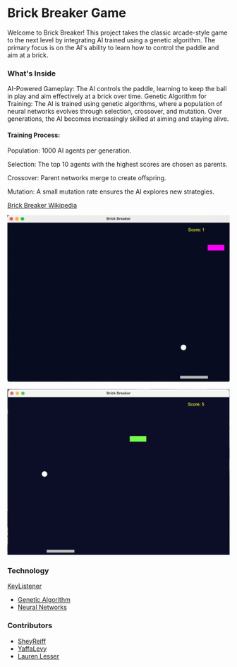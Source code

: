 # Brick Breaker Game

Welcome to Brick Breaker!
This project takes the classic arcade-style game to the next level by integrating AI trained using a genetic algorithm.
The primary focus is on the AI's ability to learn how to control the paddle and aim at a brick.
### What's Inside
AI-Powered Gameplay: The AI controls the paddle, learning to keep the ball in play and aim effectively at a brick over time.
Genetic Algorithm for Training: The AI is trained using genetic algorithms, where a population of neural networks evolves through selection, crossover, and mutation.
Over generations, the AI becomes increasingly skilled at aiming and staying alive.

#### Training Process:

Population: 1000 AI agents per generation.

Selection: The top 10 agents with the highest scores are chosen as parents.

Crossover: Parent networks merge to create offspring.

Mutation: A small mutation rate ensures the AI explores new strategies.


[Brick Breaker Wikipedia](https://en.wikipedia.org/wiki/Brick_Breaker)

![Demo GIF](screenshots/gameVideo.gif)

![game](screenshots/gameScreenShot.png)

### Technology
[KeyListener](https://www.geeksforgeeks.org/java-keylistener-in-awt/)
* [Genetic Algorithm](https://en.wikipedia.org/wiki/Genetic_algorithm)
* [Neural Networks](https://github.com/kim-marcel/basic_neural_network)

### Contributors
* [SheyReiff](https://github.com/SheyReiff)
* [YaffaLevy](https://github.com/YaffaLevy)
*  [Lauren Lesser](https://github.com/Lauren34)